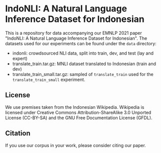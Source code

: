 # IndoNLI: A Natural Language Inference Dataset for Indonesian

This is a repository for data accompanying our EMNLP 2021 paper "IndoNLI: A Natural Language Inference Dataset for Indonesian". The datasets used for our experiments can be found under the `data` directory:
- indonli: crowdsourced NLI data, split into train, dev, and test (lay and expert)
- translate_train.tar.gz: MNLI dataset translated to Indonesian (train and dev)
- translate_train_small.tar.gz: sampled of `translate_train` used for the `translate_train_small` experiment.


## License

We use premises taken from the Indonesian Wikipedia. Wikipedia is licensed under Creative Commons Attribution-ShareAlike 3.0 Unported License (CC-BY-SA) and the GNU Free Documentation License (GFDL).


## Citation

If you use our corpus in your work, please consider citing our paper.


